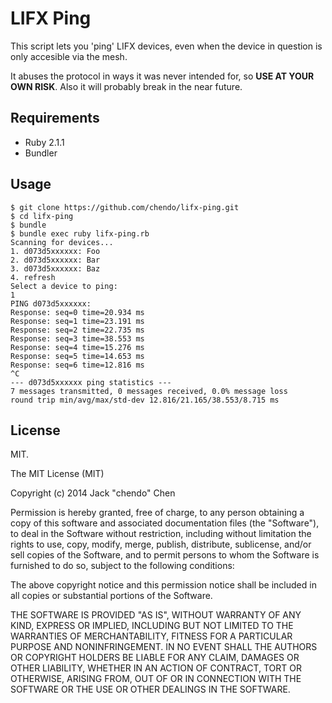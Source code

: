 # LIFX Ping

This script lets you 'ping' LIFX devices, even when the device in question is only accesible via the mesh.

It abuses the protocol in ways it was never intended for, so **USE AT YOUR OWN RISK**. Also it will probably break in the near future.

## Requirements

* Ruby 2.1.1
* Bundler

## Usage

```shell
$ git clone https://github.com/chendo/lifx-ping.git
$ cd lifx-ping
$ bundle
$ bundle exec ruby lifx-ping.rb
Scanning for devices...
1. d073d5xxxxxx: Foo
2. d073d5xxxxxx: Bar
3. d073d5xxxxxx: Baz
4. refresh
Select a device to ping:
1
PING d073d5xxxxxx:
Response: seq=0 time=20.934 ms
Response: seq=1 time=23.191 ms
Response: seq=2 time=22.735 ms
Response: seq=3 time=38.553 ms
Response: seq=4 time=15.276 ms
Response: seq=5 time=14.653 ms
Response: seq=6 time=12.816 ms
^C
--- d073d5xxxxxx ping statistics ---
7 messages transmitted, 0 messages received, 0.0% message loss
round trip min/avg/max/std-dev 12.816/21.165/38.553/8.715 ms
```

## License

MIT.

The MIT License (MIT)

Copyright (c) 2014 Jack "chendo" Chen

Permission is hereby granted, free of charge, to any person obtaining a copy
of this software and associated documentation files (the "Software"), to deal
in the Software without restriction, including without limitation the rights
to use, copy, modify, merge, publish, distribute, sublicense, and/or sell
copies of the Software, and to permit persons to whom the Software is
furnished to do so, subject to the following conditions:

The above copyright notice and this permission notice shall be included in
all copies or substantial portions of the Software.

THE SOFTWARE IS PROVIDED "AS IS", WITHOUT WARRANTY OF ANY KIND, EXPRESS OR
IMPLIED, INCLUDING BUT NOT LIMITED TO THE WARRANTIES OF MERCHANTABILITY,
FITNESS FOR A PARTICULAR PURPOSE AND NONINFRINGEMENT. IN NO EVENT SHALL THE
AUTHORS OR COPYRIGHT HOLDERS BE LIABLE FOR ANY CLAIM, DAMAGES OR OTHER
LIABILITY, WHETHER IN AN ACTION OF CONTRACT, TORT OR OTHERWISE, ARISING FROM,
OUT OF OR IN CONNECTION WITH THE SOFTWARE OR THE USE OR OTHER DEALINGS IN
THE SOFTWARE.
